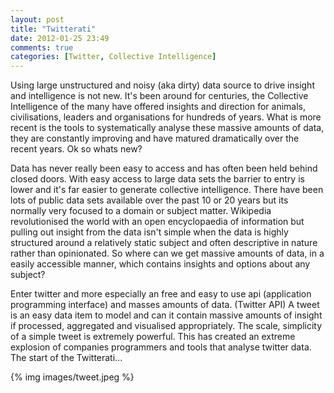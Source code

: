 ```yaml
---
layout: post
title: "Twitterati"
date: 2012-01-25 23:49
comments: true
categories: [Twitter, Collective Intelligence]
---
```



Using large unstructured and noisy (aka dirty) data source to drive insight and intelligence is not new. It's been around for centuries, the Collective Intelligence of the many have offered insights and direction for animals, civilisations, leaders and organisations for hundreds of years. What is more recent is the tools to systematically analyse these massive amounts of data, they are constantly improving and have matured dramatically over the recent years. Ok so whats new?

Data has never really been easy to access and has often been held behind closed doors. With easy access to large data sets the barrier to entry is lower and it's far easier to generate collective intelligence. There have been lots of public data sets available over the past 10 or 20 years but its normally very focused to a domain or subject matter. Wikipedia revolutionised the world with an open encyclopaedia of information but pulling out insight from the data isn't simple when the data is highly structured around a relatively static subject and often descriptive in nature rather than opinionated. So where can we get massive amounts of data, in a easily accessible manner, which contains insights and options about any subject?

Enter twitter and more especially an free and easy to use api (application programming interface) and masses amounts of data. (Twitter API) A tweet is an easy data item to model and can it contain massive amounts of insight if processed, aggregated and visualised appropriately. The scale, simplicity of a simple tweet is extremely powerful. This has created an extreme explosion of companies programmers and tools that analyse twitter data. The start of the Twitterati...

{% img  images/tweet.jpeg %}



